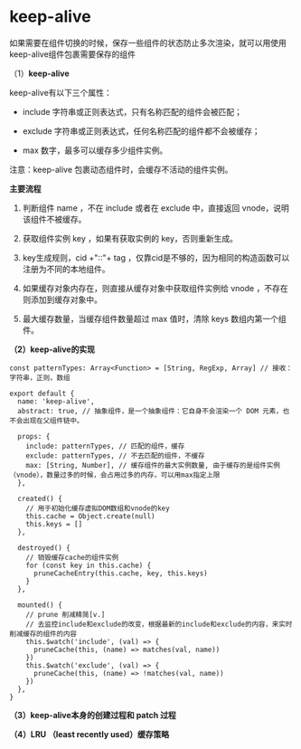 # keep-alive

如果需要在组件切换的时候，保存一些组件的状态防止多次渲染，就可以用使用keep-alive组件包裹需要保存的组件

（1）**keep-alive**

keep-alive有以下三个属性：

- include 字符串或正则表达式，只有名称匹配的组件会被匹配；

- exclude 字符串或正则表达式，任何名称匹配的组件都不会被缓存；

- max 数字，最多可以缓存多少组件实例。

  

注意：keep-alive 包裹动态组件时，会缓存不活动的组件实例。



**主要流程**

1. 判断组件 name ，不在 include 或者在 exclude 中，直接返回 vnode，说明该组件不被缓存。

2. 获取组件实例 key ，如果有获取实例的 key，否则重新生成。

3. key生成规则，cid +"∶∶"+ tag ，仅靠cid是不够的，因为相同的构造函数可以注册为不同的本地组件。

4. 如果缓存对象内存在，则直接从缓存对象中获取组件实例给 vnode ，不存在则添加到缓存对象中。 

5. 最大缓存数量，当缓存组件数量超过 max 值时，清除 keys 数组内第一个组件。

   

**（2）keep-alive的实现**

```
const patternTypes: Array<Function> = [String, RegExp, Array] // 接收：字符串，正则，数组

export default {
  name: 'keep-alive',
  abstract: true, // 抽象组件，是一个抽象组件：它自身不会渲染一个 DOM 元素，也不会出现在父组件链中。

  props: {
    include: patternTypes, // 匹配的组件，缓存
    exclude: patternTypes, // 不去匹配的组件，不缓存
    max: [String, Number], // 缓存组件的最大实例数量, 由于缓存的是组件实例（vnode），数量过多的时候，会占用过多的内存，可以用max指定上限
  },

  created() {
    // 用于初始化缓存虚拟DOM数组和vnode的key
    this.cache = Object.create(null)
    this.keys = []
  },

  destroyed() {
    // 销毁缓存cache的组件实例
    for (const key in this.cache) {
      pruneCacheEntry(this.cache, key, this.keys)
    }
  },

  mounted() {
    // prune 削减精简[v.]
    // 去监控include和exclude的改变，根据最新的include和exclude的内容，来实时削减缓存的组件的内容
    this.$watch('include', (val) => {
      pruneCache(this, (name) => matches(val, name))
    })
    this.$watch('exclude', (val) => {
      pruneCache(this, (name) => !matches(val, name))
    })
  },
}
```

**（3）keep-alive本身的创建过程和 patch 过程**

**（4）LRU （least recently used）缓存策略**